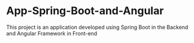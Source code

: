 # App-Spring-Boot-and-Angular
This project is an application  developed using Spring Boot in the Backend and Angular Framework in Front-end
